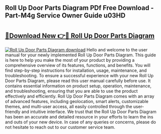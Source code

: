 ## Roll Up Door Parts Diagram PDf Free Download - Part-M4g Service Owner Guide u03HD

# <h2><a href="http://dfon5nq.blite.top/?on=Roll+Up+Door+Parts+Diagram">🔗Download New 👉🔴 Roll Up Door Parts Diagram</a></h2>

[![Roll Up Door Parts Diagram download](https://i.imgur.com/lujVjoI.png)](http://dfon5nq.blite.top/?on=Roll+Up+Door+Parts+Diagram)
Hello and welcome to the user manual for your newly implemented Roll Up Door Parts Diagram. This guide is here to help you make the most of your product by providing a comprehensive overview of its features, functions, and benefits. You will find step-by-step instructions for installation, usage, maintenance, and troubleshooting. To ensure a successful experience with your new Roll Up Door Parts Diagram, please read this user manual carefully before use. It contains essential information on product setup, operation, maintenance, and troubleshooting, ensuring that you are able to use the product effectively and efficiently. Roll Up Door Parts Diagram comes with an array of advanced features, including geolocation, smart alerts, customizable themes, and multi-user access, all easily controlled through the user-friendly and intuitive interface. We trust that the Roll Up Door Parts Diagram has been an accurate and detailed resource in your efforts to learn the ins and outs of your new device. In case of any queries or concerns, please do not hesitate to reach out to our customer service team.
